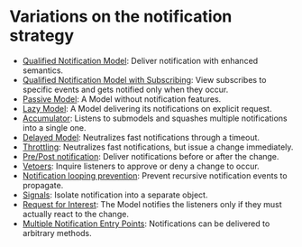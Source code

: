 # Variations on the notification strategy

   * [Qualified Notification Model](05_qualified_notification_model.md): Deliver notification with enhanced semantics.
   * [Qualified Notification Model with Subscribing](50_qualified_notification_model_with_subscribing.md): View subscribes to specific events and gets notified only when they occur.
   * [Passive Model](07_passive_model.md): A Model without notification features.
   * [Lazy Model](lazy_model.md): A Model delivering its notifications on explicit request.
   * [Accumulator](35_accumulator.md): Listens to submodels and squashes multiple notifications into a single one.
   * [Delayed Model](40_delayed_model.md): Neutralizes fast notifications through a timeout.
   * [Throttling](41_throttling.md): Neutralizes fast notifications, but issue a change immediately.
   * [Pre/Post notification](47_pre_post_notification.md): Deliver notifications before or after the change.
   * [Vetoers](48_vetoers.md): Inquire listeners to approve or deny a change to occur.
   * [Notification looping prevention](28_notification_looping_prevention.md): Prevent recursive notification events to propagate.
   * [Signals](49_signals.md): Isolate notification into a separate object.
   * [Request for Interest](60_request_for_interest.md): The Model notifies the listeners only if they must actually react to the change.
   * [Multiple Notification Entry Points](multiple_notification_entry_points.md): Notifications can be delivered to arbitrary methods.
